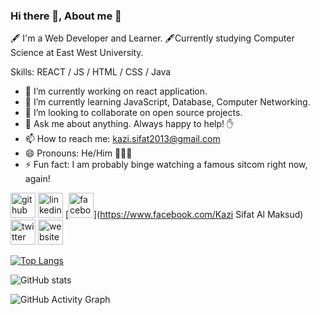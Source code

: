 ### Hi there 👋, About me 🎨
🖋 I'm a Web Developer and Learner.
🖋Currently studying Computer Science at East West University.

Skills:  REACT / JS / HTML / CSS / Java

- 🔭 I’m currently working on react application. 
- 🌱 I’m currently learning JavaScript, Database, Computer Networking. 
- 👯 I’m looking to collaborate on open source projects. 
- 💬 Ask me about anything. Always happy to help! ✋ 
- 📫 How to reach me: kazi.sifat2013@gmail.com 
- 😄 Pronouns: He/Him 🙍🏻‍♂️ 
- ⚡ Fun fact: I am probably binge watching a famous sitcom right now, again! 


[<img src='https://cdn.jsdelivr.net/npm/simple-icons@3.0.1/icons/github.svg' alt='github' height='40'>](https://github.com/KaziSifatAlMaksud)  [<img src='https://cdn.jsdelivr.net/npm/simple-icons@3.0.1/icons/linkedin.svg' alt='linkedin' height='40'>](https://www.facebook.com/profile.php?id=100008690524341)  [<img src='https://cdn.jsdelivr.net/npm/simple-icons@3.0.1/icons/facebook.svg' alt='facebook' height='40'>](https://www.facebook.com/Kazi Sifat Al Maksud)  [<img src='https://cdn.jsdelivr.net/npm/simple-icons@3.0.1/icons/twitter.svg' alt='twitter' height='40'>](https://twitter.com/@maksud_sifat)  [<img src='https://cdn.jsdelivr.net/npm/simple-icons@3.0.1/icons/icloud.svg' alt='website' height='40'>](https://kazisifat.blogspot.com/)  

[![Top Langs](https://github-readme-stats.vercel.app/api/top-langs/?username=KaziSifatAlMaksud)](https://github.com/anuraghazra/github-readme-stats)

![GitHub stats](https://github-readme-stats.vercel.app/api?username=KaziSifatAlMaksud&show_icons=true)  

![GitHub Activity Graph](https://activity-graph.herokuapp.com/graph?username=KaziSifatAlMaksud)  

